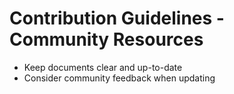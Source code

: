 # Contribution Guidelines - Community Resources

- Keep documents clear and up-to-date
- Consider community feedback when updating

